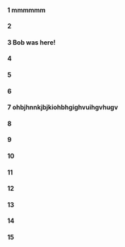 #### 1 mmmmmm
#### 2
#### 3 Bob was here!
#### 4
#### 5
#### 6
#### 7 ohbjhnnkjbjkiohbhgighvuihgvhugv
#### 8
#### 9
#### 10
#### 11
#### 12
#### 13
#### 14
#### 15